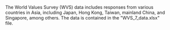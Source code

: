 The World Values Survey (WVS) data includes responses from various countries in Asia, including Japan, Hong Kong, Taiwan, mainland China, and Singapore, among others. The data is contained in the "WVS_7_data.xlsx" file.
